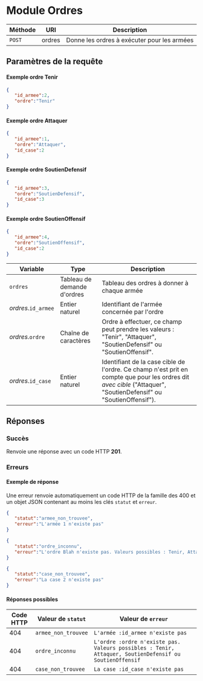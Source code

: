 # Module Ordres

Méthode | URI | Description
------------- | ------------- | -------------
`POST`  | ordres | Donne les ordres à exécuter pour les armées

## Paramètres de la requête

#### Exemple ordre Tenir
```json
{
   "id_armee":2,
   "ordre":"Tenir"
}
```

#### Exemple ordre Attaquer
```json
{
   "id_armee":1,
   "ordre":"Attaquer",
   "id_case":2
}
```

#### Exemple ordre SoutienDefensif
```json
{
   "id_armee":3,
   "ordre":"SoutienDefensif",
   "id_case":3
}
```

#### Exemple ordre SoutienOffensif
```json
{
   "id_armee":4,
   "ordre":"SoutienOffensif",
   "id_case":2
}
```

Variable | Type | Description
------------- | ------------- | -------------
`ordres`  | Tableau de demande d'ordres | Tableau des ordres à donner à chaque armée
*ordres*.`id_armee`  | Entier naturel | Identifiant de l'armée concernée par l'ordre
*ordres*.`ordre`  | Chaîne de caractères | Ordre à effectuer, ce champ peut prendre les valeurs : "Tenir", "Attaquer", "SoutienDefensif" ou "SoutienOffensif".
*ordres*.`id_case`  | Entier naturel | Identifiant de la case cible de l'ordre. Ce champ n'est prit en compte que pour les ordres dit *avec cible* ("Attaquer", "SoutienDefensif" ou "SoutienOffensif").

## Réponses
### Succès
Renvoie une réponse avec un code HTTP **201**.

### Erreurs
#### Exemple de réponse
Une erreur renvoie automatiquement un code HTTP de la famille des 400 et un objet JSON contenant au moins les clés `statut` et `erreur`.
```json
{
   "statut":"armee_non_trouvee",
   "erreur":"L'armée 1 n'existe pas"
}
```

```json
{
   "statut":"ordre_inconnu",
   "erreur":"L'ordre Blah n'existe pas. Valeurs possibles : Tenir, Attaquer, SoutienDefensif ou SoutienOffensif"
}
```

```json
{
   "statut":"case_non_trouvee",
   "erreur":"La case 2 n'existe pas"
}
```

#### Réponses possibles
Code HTTP | Valeur de `statut` | Valeur de `erreur`
------------- | ------------- | -------------
404  | `armee_non_trouvee` | `L'armée :id_armee n'existe pas`
404  | `ordre_inconnu` | `L'ordre :ordre n'existe pas. Valeurs possibles : Tenir, Attaquer, SoutienDefensif ou SoutienOffensif`
404  | `case_non_trouvee` | `La case :id_case n'existe pas`